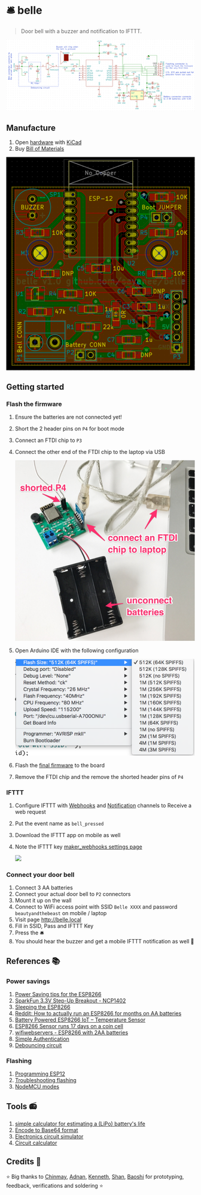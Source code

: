 # 🛎 belle

> Door bell with a buzzer and notification to IFTTT.

![](screenshot.png)

## Manufacture

1. Open [hardware](hardware) with [KiCad](http://kicad-pcb.org/)
1. Buy [Bill of Materials](bill_of_materials.csv)

![](layout.png)

## Getting started

### Flash the firmware

1. Ensure the batteries are not connected yet!
1. Short the 2 header pins on `P4` for boot mode
1. Connect an FTDI chip to `P3`
1. Connect the other end of the FTDI chip to the laptop via USB

    ![](images/flashing-firmware.jpg)
1. Open Arduino IDE with the following configuration

    ![](images/arduino-config.png)
1. Flash the [final firmware](firmware/belle.io) to the board
1. Remove the FTDI chip and the remove the shorted header pins of `P4`

### IFTTT

1. Configure IFTTT with [Webhooks](https://ifttt.com/maker_webhooks) and [Notification](https://ifttt.com/if_notifications) channels to Receive a web request
1. Put the event name as `bell_pressed`
1. Download the IFTTT app on mobile as well
1. Note the IFTTT key [maker_webhooks settings page](https://ifttt.com/services/maker_webhooks/settings)

    ![](images/ifttt-key/jpg)

### Connect your door bell

1. Connect 3 AA batteries
1. Connect your actual door bell to `P2` connectors
1. Mount it up on the wall
1. Connect to WiFi access point with SSID `Belle XXXX` and password `beautyandthebeast` on mobile / laptop
1. Visit page <http://belle.local>
1. Fill in SSID, Pass and IFTTT Key
1. Press the 🛎
1. You should hear the buzzer and get a mobile IFTTT notification as well :tada:

## References :books:

### Power savings

1. [Power Saving tips for the ESP8266](https://github.com/z2amiller/sensorboard/blob/master/PowerSaving.md)
1. [SparkFun 3.3V Step-Up Breakout - NCP1402](https://www.sparkfun.com/products/10967)
1. [Sleeping the ESP8266](http://www.esp8266.com/wiki/doku.php?id=esp8266_power_usage)
1. [Reddit: How to actually run an ESP8266 for months on AA batteries](https://www.reddit.com/r/esp8266/comments/4gmkfl/how_to_actually_run_an_esp8266_for_months_on_aa/)
1. [Battery Powered ESP8266 IoT – Temperature Sensor](http://homecircuits.eu/blog/battery-powered-esp8266-iot-logger/)
1. [ESP8266 Sensor runs 17 days on a coin cell](https://www.youtube.com/watch?v=IYuYTfO6iOs)
1. [wifiwebservers - ESP8266 with 2AA batteries](http://www.arduinesp.com/wifiwebserver)
1. [Simple Authentication](https://github.com/esp8266/Arduino/blob/4897e0006b5b0123a2fa31f67b14a3fff65ce561/libraries/ESP8266WebServer/examples/SimpleAuthentification/SimpleAuthentification.ino)
1. [Debouncing circuit](http://www.ganssle.com/debouncing-pt2.htm)

### Flashing

1. [Programming ESP12](http://glyncowles.blogspot.sg/2015/07/programming-and-running-esp12-e.html)
1. [Troubleshooting flashing](https://learn.sparkfun.com/tutorials/esp8266-thing-hookup-guide/discuss#comment-55a05571ce395f88538b4567)
1. [NodeMCU modes](https://raw.githubusercontent.com/nodemcu/nodemcu-devkit/master/Documents/NODEMCU_DEVKIT_SCH.png)

## Tools :radio:

1. [simple calculator for estimating a (LiPo) battery's life](http://battery-life.of-things.de/battery-life-calculator.php)
1. [Encode to Base64 format](https://www.base64encode.org/)
1. [Electronics circuit simulator](http://www.falstad.com/circuit/)
1. [Circuit calculator](http://circuitcalculator.com/)

## Credits :pray:

:star: Big thanks to [Chinmay](https://chinmay.audio/), [Adnan](https://github.com/catmaker), [Kenneth](https://github.com/kennethlimcp), [Shan](https://twitter.com/shannietron), [Baoshi](https://twitter.com/ba0sh1) for prototyping, feedback, verifications and soldering :star:
